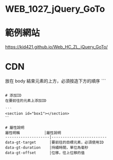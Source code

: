 # WEB_1027_jQuery_GoTo

# 範例網站
https://kid421.github.io/Web_HC_ZL_jQuery_GoTo/

# CDN
放在 body 結束元素的上方，必須按造下方的順序
ˋˋˋ
<!-- jQuery CDN -->
<script src="https://ajax.googleapis.com/ajax/libs/jquery/3.5.1/jquery.min.js"></script>

<!-- 前往元素 js -->
<script src="https://github.com/KID421/Web_HC_ZL_jQuery_GoTo/blob/main/goTo.js"></script>

```

# 添加ID
在要前往的元素上添加ID

‵‵‵
<section id="box1"></section>
ˋˋˋ

# 屬性說明
屬性明稱           │屬性說明
--------------------│-------------------------
data-gt-target      │要前往的目標元素，必須使用ID
data-gt-duration    │持續時間，單位為毫秒
data-gt-offset      │位移，往上位移的值